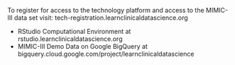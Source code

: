 To register for access to the technology platform and access to the MIMIC-III data set visit: tech-registration.learnclinicaldatascience.org

- RStudio Computational Environment at rstudio.learnclinicaldatascience.org
- MIMIC-III Demo Data on Google BigQuery at bigquery.cloud.google.com/project/learnclinicaldatascience
